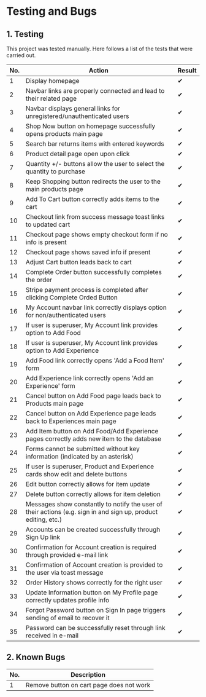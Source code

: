 # **Testing and Bugs**

## **1. Testing**

This project was tested manually. Here follows a list of the tests that were carried out.  

No. | Action | Result
-- | -- | --
1 | Display homepage | ✔︎
2 | Navbar links are properly connected and lead to their related page | ✔︎
3 | Navbar displays general links for unregistered/unauthenticated users | ✔︎
4 | Shop Now button on homepage successfully opens products main page | ✔︎
5 | Search bar returns items with entered keywords | ✔︎
6 | Product detail page open upon click | ✔︎
7 | Quantity +/- buttons allow the user to select the quantity to purchase | ✔︎
8 | Keep Shopping button redirects the user to the main products page | ✔︎
9 | Add To Cart button correctly adds items to the cart | ✔︎
10 | Checkout link from success message toast links to updated cart | ✔︎
11 | Checkout page shows empty checkout form if no info is present | ✔︎
12 | Checkout page shows saved info if present | ✔︎
13 | Adjust Cart button leads back to cart | ✔︎
14 | Complete Order button successfully completes the order | ✔︎
15 | Stripe payment process is completed after clicking Complete Orded Button | ✔︎
16 | My Account navbar link correctly displays option for non/authenticated users | ✔︎
17 | If user is superuser, My Account link provides option to Add Food | ✔︎
18 | If user is superuser, My Account link provides option to Add Experience | ✔︎
19 | Add Food link correctly opens 'Add a Food Item' form | ✔︎
20 | Add Experience link correctly opens 'Add an Experience' form | ✔︎
21 | Cancel button on Add Food page leads back to Products main page | ✔︎
22 | Cancel button on Add Experience page leads back to Experiences main page | ✔︎
23 | Add Item button on Add Food/Add Experience pages correctly adds new item to the database | ✔︎
24 | Forms cannot be submitted without key information (indicated by an asterisk) | ✔︎
25 | If user is superuser, Product and Experience cards show edit and delete buttons | ✔︎
26 | Edit button correctly allows for item update | ✔︎
27 | Delete button correctly allows for item deletion | ✔︎
28 | Messages show constantly to notify the user of their actions (e.g. sign in and sign up, product editing, etc.) | ✔︎
29 | Accounts can be created successfully through Sign Up link | ✔︎
30 | Confirmation for Account creation is required through provided e-mail link | ✔︎
31 | Confirmation of Account creation is provided to the user via toast message | ✔︎
32 | Order History shows correctly for the right user | ✔︎
33 | Update Information button on My Profile page correctly updates profile info | ✔︎
34 | Forgot Password button on Sign In page triggers sending of email to recover it | ✔︎
35 | Password can be successfully reset through link received in e-mail | ✔︎

## **2. Known Bugs**

No. | Description 
-- | --
1 | Remove button on cart page does not work